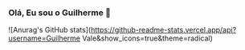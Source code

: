 ### Olá, Eu sou o Guilherme 👋
![Anurag's GitHub stats](https://github-readme-stats.vercel.app/api?username=Guilherme Vale&show_icons=true&theme=radical)

